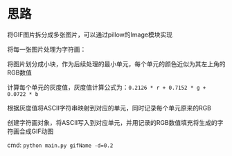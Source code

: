 # 思路

将GIF图片拆分成多张图片，可以通过pillow的Image模块实现

将每一张图片处理为字符画：

将图片划分成小块，作为后续处理的最小单元，每个单元的颜色近似为其左上角的RGB数值

计算每个单元的灰度值，灰度值计算公式为：```0.2126 * r + 0.7152 * g + 0.0722 * b```

根据灰度值将ASCII字符串映射到对应的单元，同时记录每个单元原来的RGB

创建字符画对象，将ASCII写入到对应单元，并用记录的RGB数值填充将生成的字符画合成GIF动图

cmd:
    `python main.py gifName -d=0.2`
